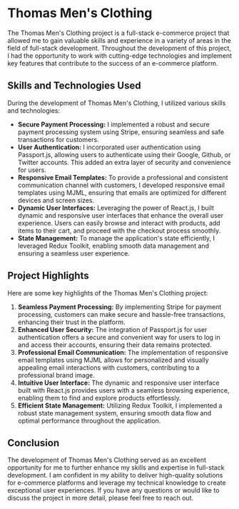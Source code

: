 <h1>Thomas Men's Clothing</h1>
<p>The Thomas Men's Clothing project is a full-stack e-commerce project that allowed me to gain valuable skills and experience in a variety of areas in the field of full-stack development. Throughout the development of this project, I had the opportunity to work with cutting-edge technologies and implement key features that contribute to the success of an e-commerce platform.</p>
<h2>Skills and Technologies Used</h2>
<p>During the development of Thomas Men's Clothing, I utilized various skills and technologies:</p>
<ul>
  <li><strong>Secure Payment Processing:</strong> I implemented a robust and secure payment processing system using Stripe, ensuring seamless and safe transactions for customers.</li>
  <li><strong>User Authentication:</strong> I incorporated user authentication using Passport.js, allowing users to authenticate using their Google, Github, or Twitter accounts. This added an extra layer of security and convenience for users.</li>
  <li><strong>Responsive Email Templates:</strong> To provide a professional and consistent communication channel with customers, I developed responsive email templates using MJML, ensuring that emails are optimized for different devices and screen sizes.</li>
  <li><strong>Dynamic User Interfaces:</strong> Leveraging the power of React.js, I built dynamic and responsive user interfaces that enhance the overall user experience. Users can easily browse and interact with products, add items to their cart, and proceed with the checkout process smoothly.</li>
  <li><strong>State Management:</strong> To manage the application's state efficiently, I leveraged Redux Toolkit, enabling smooth data management and ensuring a seamless user experience.</li>
</ul>
<h2>Project Highlights</h2>
<p>Here are some key highlights of the Thomas Men's Clothing project:</p>
<ol>
  <li><strong>Seamless Payment Processing:</strong> By implementing Stripe for payment processing, customers can make secure and hassle-free transactions, enhancing their trust in the platform.</li>
  <li><strong>Enhanced User Security:</strong> The integration of Passport.js for user authentication offers a secure and convenient way for users to log in and access their accounts, ensuring their data remains protected.</li>
  <li><strong>Professional Email Communication:</strong> The implementation of responsive email templates using MJML allows for personalized and visually appealing email interactions with customers, contributing to a professional brand image.</li>
  <li><strong>Intuitive User Interface:</strong> The dynamic and responsive user interface built with React.js provides users with a seamless browsing experience, enabling them to find and explore products effortlessly.</li>
  <li><strong>Efficient State Management:</strong> Utilizing Redux Toolkit, I implemented a robust state management system, ensuring smooth data flow and optimal performance throughout the application.</li>
</ol>
<h2>Conclusion</h2>
<p>The development of Thomas Men's Clothing served as an excellent opportunity for me to further enhance my skills and expertise in full-stack development. I am confident in my ability to deliver high-quality solutions for e-commerce platforms and leverage my technical knowledge to create exceptional user experiences. If you have any questions or would like to discuss the project in more detail, please feel free to reach out.</p>

